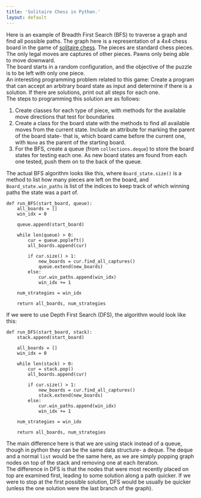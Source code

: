 ```yaml
---
title: 'Solitaire Chess in Python.'
layout: default
---
```


Here is an example of Breadth First Search (BFS) to traverse a graph and find all possible paths. The graph here is a representation of a 4x4 chess board in the game of [solitaire chess](http://www.thinkfun.com/microsite/solitairechess/demo). The pieces are standard chess pieces. The only legal moves are captures of other pieces. Pawns only being able to move downward.  
The board starts in a random configuration, and the objective of the puzzle is to be left with only one piece.  
An interesting programming problem related to this game: Create a program that can accept an arbitrary board state as input and determine if there is a solution. If there are solutions, print out all steps for each one.  
The steps to programming this solution are as follows:
1. Create classes for each type of piece, with methods for the available move directions that test for boundaries
2. Create a class for the board state with the methods to find all available moves from the current state. Include an attribute for marking the parent of the board state- that is, which board came before the current one, with `None` as the parent of the starting board.
3. For the BFS, create a queue (from `collections.deque`) to store the board states for testing each one. As new board states are found from each one tested, push them on to the back of the queue.

The actual BFS algorithm looks like this, where `Board_state.size()` is a method to list how many pieces are left on the board, and `Board_state.win_paths` is list of the indices to keep track of which winning paths the state was a part of.

    def run_BFS(start_board, queue):
        all_boards = []
        win_idx = 0

        queue.append(start_board)

        while len(queue) > 0:
            cur = queue.popleft()
            all_boards.append(cur)

            if cur.size() > 1:
                new_boards = cur.find_all_captures()
                queue.extend(new_boards)
            else:
                cur.win_paths.append(win_idx)
                win_idx += 1

        num_strategies = win_idx

        return all_boards, num_strategies


If we were to use Depth First Search (DFS), the algorithm would look like this:

    def run_DFS(start_board, stack):
        stack.append(start_board)

        all_boards = []
        win_idx = 0

        while len(stack) > 0:
            cur = stack.pop()
            all_boards.append(cur)

            if cur.size() > 1:
                new_boards = cur.find_all_captures()
                stack.extend(new_boards)
            else:
                cur.win_paths.append(win_idx)
                win_idx += 1

        num_strategies = win_idx

        return all_boards, num_strategies


The main difference here is that we are using stack instead of a queue, though in python they can be the same data structure- a deque. The deque and a normal `list` would be the same here, as we are simply popping graph nodes on top of the stack and removing one at each iteration.  
The difference in DFS is that the nodes that were most recently placed on top are examined first, leading to some solution along a path quicker. If we were to stop at the first possible solution, DFS would be usually be quicker (unless the one solution were the last branch of the graph).
